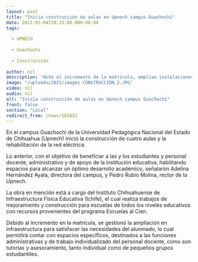 ```yaml
---
layout: post
title: "Inicia construcción de aulas en Upnech campus Guachochi"
date: 2021-01-04T20:33:00.000-06:00
tags:
  
  - UPNECH
  
  - Guachochi
  
  - Construcción
  
author: nil
description: "Ante el incremento de la matrícula, amplían instalaciones de la Universidad Pedagógica Nacional del Estado de Chihuahua, con recursos del programa Escuelas al Cien; además se rehabilitará la red eléctrica"
image: "/uploads/2021/images-CONSTRUCCIÓN_2.JPG"
video: nil
audio: nil
alt: "Inicia construcción de aulas en Upnech campus Guachochi"
front: false
section: "Local"
redirect_from: /news/181852
---
```


En el campus Guachochi de la Universidad Pedagógica Nacional del Estado de Chihuahua (Upnech) inició la construcción de cuatro aulas y la rehabilitación de la red eléctrica.

Lo anterior, con el objetivo de beneficiar a las y los estudiantes y personal docente, administrativo y de apoyo de la institución educativa, habilitando espacios para alcanzar un óptimo desarrollo académico, señalaron Adelina Hernández Ayala, directora del campus, y Pedro Rubio Molina, rector de la Upnech.

La obra en mención está a cargo del Instituto Chihuahuense de Infraestructura Física Educativa (Ichife), el cual realiza trabajos de mejoramiento y construcción para escuelas de todos los niveles educativos con recursos provenientes del programa Escuelas al Cien.

Debido al incremento en la matrícula, se gestionó la ampliación en infraestructura para satisfacer las necesidades del alumnado, lo cual permitirá contar con espacios específicos, destinados a las funciones administrativas y de trabajo individualizado del personal docente, como son tutorías y asesoramiento, tanto individual como de pequeños grupos estudiantiles.